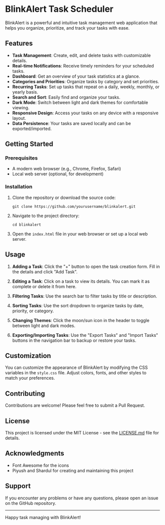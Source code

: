 # BlinkAlert Task Scheduler

BlinkAlert is a powerful and intuitive task management web application that helps you organize, prioritize, and track your tasks with ease.

## Features

- **Task Management**: Create, edit, and delete tasks with customizable details.
- **Real-time Notifications**: Receive timely reminders for your scheduled tasks.
- **Dashboard**: Get an overview of your task statistics at a glance.
- **Categories and Priorities**: Organize tasks by category and set priorities.
- **Recurring Tasks**: Set up tasks that repeat on a daily, weekly, monthly, or yearly basis.
- **Search and Sort**: Easily find and organize your tasks.
- **Dark Mode**: Switch between light and dark themes for comfortable viewing.
- **Responsive Design**: Access your tasks on any device with a responsive layout.
- **Data Persistence**: Your tasks are saved locally and can be exported/imported.

## Getting Started

### Prerequisites

- A modern web browser (e.g., Chrome, Firefox, Safari)
- Local web server (optional, for development)

### Installation

1. Clone the repository or download the source code:
   ```
   git clone https://github.com/yourusername/blinkalert.git
   ```

2. Navigate to the project directory:
   ```
   cd blinkalert
   ```

3. Open the `index.html` file in your web browser or set up a local web server.

## Usage

1. **Adding a Task**: Click the "+" button to open the task creation form. Fill in the details and click "Add Task".

2. **Editing a Task**: Click on a task to view its details. You can mark it as complete or delete it from here.

3. **Filtering Tasks**: Use the search bar to filter tasks by title or description.

4. **Sorting Tasks**: Use the sort dropdown to organize tasks by date, priority, or category.

5. **Changing Themes**: Click the moon/sun icon in the header to toggle between light and dark modes.

6. **Exporting/Importing Tasks**: Use the "Export Tasks" and "Import Tasks" buttons in the navigation bar to backup or restore your tasks.

## Customization

You can customize the appearance of BlinkAlert by modifying the CSS variables in the `style.css` file. Adjust colors, fonts, and other styles to match your preferences.

## Contributing

Contributions are welcome! Please feel free to submit a Pull Request.

## License

This project is licensed under the MIT License - see the [LICENSE.md](LICENSE.md) file for details.

## Acknowledgments

- Font Awesome for the icons
- Piyush and Shardul  for creating and maintaining this project

## Support

If you encounter any problems or have any questions, please open an issue on the GitHub repository.

---

Happy task managing with BlinkAlert!
